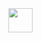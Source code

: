 

<div>
  
</div>



<img src="https://github.com/user-attachments/assets/926ebe08-b183-4135-abf7-de64d7340bb2" width="48">


